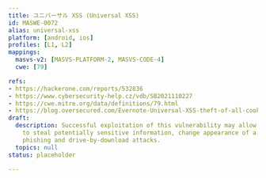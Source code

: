 ```yaml
---
title: ユニバーサル XSS (Universal XSS)
id: MASWE-0072
alias: universal-xss
platform: [android, ios]
profiles: [L1, L2]
mappings:
  masvs-v2: [MASVS-PLATFORM-2, MASVS-CODE-4]
  cwe: [79]

refs:
- https://hackerone.com/reports/532836
- https://www.cybersecurity-help.cz/vdb/SB2021110227
- https://cwe.mitre.org/data/definitions/79.html
- https://blog.oversecured.com/Evernote-Universal-XSS-theft-of-all-cookies-from-all-sites-and-more/
draft:
  description: Successful exploitation of this vulnerability may allow a remote attacker
    to steal potentially sensitive information, change appearance of a web page, perform
    phishing and drive-by-download attacks.
  topics: null
status: placeholder

---
```

